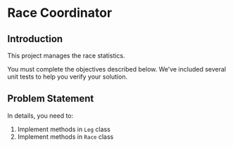 # Race Coordinator
## Introduction

This project manages the race statistics.

You must complete the objectives described below. 
We’ve included several unit tests to help you verify your solution.

## Problem Statement

In details, you need to:
1. Implement methods in `Leg` class
2. Implement methods in `Race` class
